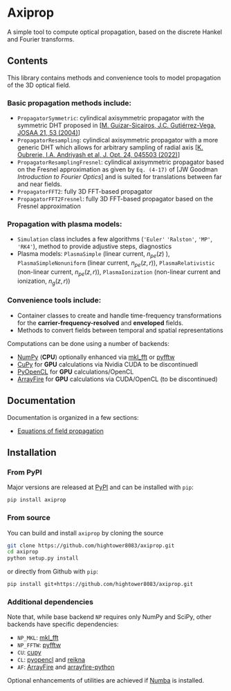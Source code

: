 # Axiprop
A simple tool to compute optical propagation, based on the discrete Hankel and 
Fourier transforms.

## Contents

This library contains methods and convenience tools to model propagation of the 3D optical
field. 

### Basic propagation methods include:
- `PropagatorSymmetric`: cylindical axisymmetric propagator with the symmetric DHT proposed in 
[[M. Guizar-Sicairos, J.C. Gutiérrez-Vega, JOSAA 21, 53 (2004)](https://doi.org/10.1364/JOSAA.21.000053)]
- `PropagatorResampling`: cylindical axisymmetric propagator with a more generic DHT which allows for arbitrary
sampling of radial axis [[K. Oubrerie, I.A. Andriyash et al, J. Opt. 24, 045503 (2022)](https://doi.org/10.1088/2040-8986/ac57d2)]
- `PropagatorResamplingFresnel`: cylindical axisymmetric propagator based on the Fresnel approximation as given by `Eq. (4-17)` of [JW Goodman _Introduction to Fourier Optics_] and is suited for translations between far and near fields.
- `PropagatorFFT2`: fully 3D FFT-based propagator
- `PropagatorFFT2Fresnel`: fully 3D FFT-based propagator based on the Fresnel approximation 

### Propagation with plasma models:
- `Simulation` class includes a few algorithms (`'Euler'` `'Ralston'`, `'MP'`, `'RK4'`), method to provide adjustive steps, diagnostics
- Plasma models: `PlasmaSimple` (linear current, $`n_{pe}(z)`$ ), `PlasmaSimpleNonuniform` (linear current, $`n_{pe}(z, r)`$), `PlasmaRelativistic` (non-linear current, $`n_{pe}(z, r)`$), `PlasmaIonization` (non-linear current and ionization, $`n_{g}(z, r)`$)

### Convenience tools include:
- Container classes to create and handle time-frequency transformations for the **carrier-frequency-resolved** and **enveloped** fields.
- Methods to convert fields between temporal and spatial representations

Computations can be done using a number of backends:
- [NumPy](https://numpy.org) (**CPU**) optionally enhanced via [mkl_fft](https://github.com/IntelPython/mkl_fft) or
[pyfftw](https://github.com/pyFFTW/pyFFTW)
- [CuPy](https://cupy.dev) for **GPU** calculations via Nvidia CUDA to be discontinuedI
- [PyOpenCL](https://documen.tician.de/pyopencl) for **GPU** calculations/OpenCL
- [ArrayFire](https://arrayfire.com) for **GPU** calculations via CUDA/OpenCL (to be discontinued)

## Documentation

Documentation is organized in a few sections:

 - [Equations of field propagation](https://github.com/hightower8083/axiprop/blob/new-docs/docs/main_equations.md)


## Installation
### From PyPI
Major versions are released at [PyPI](https://pypi.org) and can be installed with `pip`:
```bash
pip install axiprop
```

### From source
You can build and install `axiprop` by cloning the source 
```bash
git clone https://github.com/hightower8083/axiprop.git
cd axiprop
python setup.py install
```
or directly from Github  with `pip`:
```bash
pip install git+https://github.com/hightower8083/axiprop.git
```

### Additional dependencies
Note that, while base backend `NP` requires only NumPy and SciPy, other 
backends have specific dependencies:
- `NP_MKL`:  [mkl_fft](https://github.com/IntelPython/mkl_fft)
- `NP_FFTW`: [pyfftw](https://github.com/pyFFTW/pyFFTW)
- `CU`: [cupy](https://cupy.dev)
- `CL`: [pyopencl](https://documen.tician.de/pyopencl) and [reikna](https://github.com/fjarri/reikna)
- `AF`:  [ArrayFire](https://arrayfire.com) and [arrayfire-python](https://github.com/arrayfire/arrayfire-python)

Optional enhancements of utilities are achieved if [Numba](https://numba.pydata.org) is installed.
